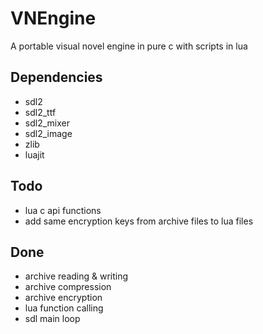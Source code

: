 # VNEngine
A portable visual novel engine in pure c with scripts in lua

## Dependencies
- sdl2
- sdl2_ttf
- sdl2_mixer
- sdl2_image
- zlib
- luajit

## Todo
- lua c api functions
- add same encryption keys from archive files to lua files

## Done
- archive reading & writing
- archive compression
- archive encryption
- lua function calling
- sdl main loop